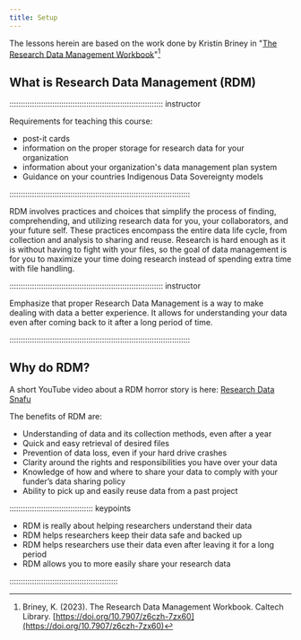 ```yaml
---
title: Setup
---
```


The lessons herein are based on the work done by Kristin Briney in "[The Research
Data Management Workbook](https://doi.org/10.7907/z6czh-7zx60)"[^1]


## What is Research Data Management (RDM)

:::::::::::::::::::::::::::::::::::::::::::::::::::::::::::::::::::: instructor

Requirements for teaching this course:

- post-it cards
- information on the proper storage for research data for your organization
- information about your organization's data management plan system
- Guidance on your countries Indigenous Data Sovereignty models

::::::::::::::::::::::::::::::::::::::::::::::::::::::::::::::::::::::::::::::::

RDM involves practices and choices that simplify the process of finding, comprehending, 
and utilizing research data for you, your collaborators, and your future self. These 
practices encompass the entire data life cycle, from collection and analysis to sharing 
and reuse. Research is hard enough as it is without having to
fight with your files, so the goal of data management is for you to maximize
your time doing research instead of spending extra time with file handling.

:::::::::::::::::::::::::::::::::::::::::::::::::::::::::::::::::::: instructor

Emphasize that proper Research Data Management is a way to make dealing with data
a better experience. It allows for understanding your data even after coming back
to it after a long period of time.

::::::::::::::::::::::::::::::::::::::::::::::::::::::::::::::::::::::::::::::::

## Why do RDM?
A short YouTube video about a RDM horror story is here: [Research Data Snafu](https://www.youtube.com/watch?v=N2zK3sAtr-4)

The benefits of RDM are:

- Understanding of data and its collection methods, even after a year
- Quick and easy retrieval of desired files
- Prevention of data loss, even if your hard drive crashes
- Clarity around the rights and responsibilities you have over your data
- Knowledge of how and where to share your data to comply with your funder’s
data sharing policy
- Ability to pick up and easily reuse data from a past project

::::::::::::::::::::::::::::::::::::: keypoints 

- RDM is really about helping researchers understand their data
- RDM helps researchers keep their data safe and backed up
- RDM helps researchers use their data even after leaving it for a long period
- RDM allows you to more easily share your research data

::::::::::::::::::::::::::::::::::::::::::::::::

[^1]: Briney, K. (2023). The Research Data Management Workbook. Caltech Library. [https://doi.org/10.7907/z6czh-7zx60](https://doi.org/10.7907/z6czh-7zx60)
